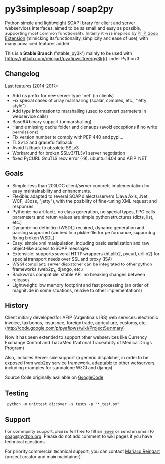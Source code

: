 py3simplesoap / soap2py
======================

Python simple and lightweight SOAP library for client and server webservices interfaces, aimed to be as small and easy as possible, supporting most common functionality.
Initially it was inspired by [PHP Soap Extension](http://php.net/manual/en/book.soap.php) (mimicking its functionality, simplicity and ease of use), with many advanced features added.

This is a **Stable Branch** ("stable_py3k")
mainly to be used with [https://github.com/reingart/pyafipws/tree/py3k]() under
Python 3

Changelog
---------

Last features (2014-2017):

 * Add ns prefix for new server type '.net' (in clients)
 * Fix special cases of array marshalling (scalar, complex, etc., "jetty style")
 * Add type information to marshalling (used to convert parmeters in webservice calls)
 * Base64 binary support (unmarshalling)
 * Handle missing cache folder and clenaups (avoid exceptions if no write permissions)
 * Fix version number to comply with PEP 440 and pypi...
 * TLSv1.2 and graceful fallback
 * Avoid fallback to obsolete SSLv3
 * Workaround for broken SSLv3/TLSv1 server negotiation
 * fixed PyCURL GnuTLS recv error (-9). ubuntu 14.04 and AFIP .NET

Goals
-----

 * Simple: less than 200LOC client/server concrete implementation for easy maintainability and enhancments.
 * Flexible: adapted to several SOAP dialects/servers (Java Axis, .Net, WCF, JBoss, "jetty"), with the posibility of fine-tuning XML request and responses
 * Pythonic: no artifacts, no class generation, no special types, RPC calls parameters and return values are simple python structures (dicts, list, etc.)
 * Dynamic: no definition (WSDL) required, dynamic generation and parsing supported (cached in a pickle file for performance, supporting fixing broken WSDL)
 * Easy: simple xml manipulation, including basic serialization and raw object-like access to SOAP messages
 * Extensible: supports several HTTP wrappers (httplib2, pycurl, urllib2) for special transport needs over SSL and proxy (ISA)
 * WSGI compilant: server dispatcher can be integrated to other python frameworks (web2py, django, etc.)
 * Backwards compatible: stable API, no breaking changes between releases
 * Lightweight: low memory footprint and fast processing (an order of magnitude in some situations, relative to other implementations)

History
-------

Client initially developed for AFIP (Argentina's IRS) web services: electronic invoice, tax bonus, insurance, foreign trade, agriculture, customs, etc. (http://code.google.com/p/pyafipws/wiki/ProjectSummary)

Now it has been extended to support other webservices like Currency Exchange Control and TrazaMed (National Traceability of Medical Drugs Program)

Also, includes Server side support (a generic dispatcher, in order to be exposed from web2py service framework, adaptable to other webservers, including examples for standalone WSGI and django)

Source Code originally available on [GoogleCode](https://code.google.com/p/py3simplesoap)


Testing
-------

     python -m unittest discover -s tests -p "*_test.py"

Support
-------

For community support, please fell free to fill an [issue](https://github.com/py3simplesoap/py3simplesoap/issues/new) or send an email to [soap@python.org](https://mail.python.org/mailman/listinfo/soap).
Please do not add comment to wiki pages if you have technical questions.

For priority commercial technical support, you can contact [Mariano Reingart](mailto:reingart@gmail.com) (project creator and main maintainer).
